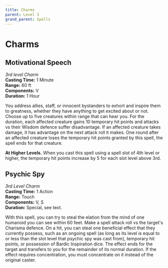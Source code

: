 ```yaml
---
title: Charms
parent: Level 3
grand_parent: Spells
---
```


# Charms

## Motivational Speech
*3rd level Charm*<br>
**Casting Time:** 1 Minute<br>
**Range:** 60 ft<br>
**Components:** V<br>
**Duration:** 1 Hour

You address allies, staff, or innocent bystanders to exhort and inspire them to greatness, whether they have anything to get excited about or not. Choose up to five creatures within range that can hear you. For the duration, each affected creature gains 10 temporary hit points and attacks vs their Wisdom defence suffer disadvantage. If an affected creature takes damage, it has advantage on the next attack roll it makes. One round after an affected creature loses the temporary hit points granted by this spell, the spell ends for that creature.

**At Higher Levels.** When you cast this spell using a spell slot of 4th level or higher, the temporary hit points increase by 5 for each slot level above 3rd.

## Psychic Spy
*3rd Level Charm*<br>
**Casting Time:** 1 Action<br>
**Range:** Touch<br>
**Components:** V, S<br>
**Duration:** Special, see text.

With this spell, you can try to steal the elation from the mind of one humanoid you can see within 60 feet. Make a spell attack roll vs the target's Charisma defence. On a hit, you can steal one beneficial effect that they currently possess, such as an ongoing spell (as long as its level is equal to or less than the slot level that psychic spy was cast from), temporary hit points, or possession of Bardic Inspiration dice. The effect ends for the target and transfers to you for the remainder of its normal duration. If the effect requires concentration, you must concentrate on it instead of the original caster.
